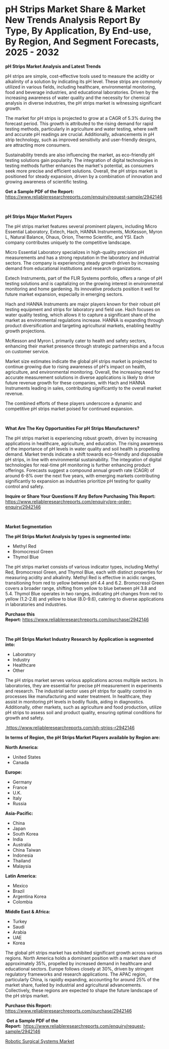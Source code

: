 <p><h1>pH Strips Market Share & Market New Trends Analysis Report By Type, By Application, By End-use, By Region, And Segment Forecasts, 2025 - 2032</h1></p><p><strong>pH Strips Market Analysis and Latest Trends</strong></p>
<p><p>pH strips are simple, cost-effective tools used to measure the acidity or alkalinity of a solution by indicating its pH level. These strips are commonly utilized in various fields, including healthcare, environmental monitoring, food and beverage industries, and educational laboratories. Driven by the increasing awareness of water quality and the necessity for chemical analysis in diverse industries, the pH strips market is witnessing significant growth.</p><p>The market for pH strips is projected to grow at a CAGR of 5.3% during the forecast period. This growth is attributed to the rising demand for rapid testing methods, particularly in agriculture and water testing, where swift and accurate pH readings are crucial. Additionally, advancements in pH strip technology, such as improved sensitivity and user-friendly designs, are attracting more consumers.</p><p>Sustainability trends are also influencing the market, as eco-friendly pH testing solutions gain popularity. The integration of digital technologies in testing methods further enhances the market's potential, as consumers seek more precise and efficient solutions. Overall, the pH strips market is positioned for steady expansion, driven by a combination of innovation and growing awareness of scientific testing.</p></p>
<p><strong>Get a Sample PDF of the Report:&nbsp;</strong> <a href="https://www.reliableresearchreports.com/enquiry/request-sample/2942146?utm_campaign=2960&utm_medium=2&utm_source=Github&utm_content=ia&utm_term=15032025&utm_id=ph-strips">https://www.reliableresearchreports.com/enquiry/request-sample/2942146</a></p>
<p>&nbsp;</p>
<p><strong>pH Strips Major Market Players</strong></p>
<p><p>The pH strips market features several prominent players, including Micro Essential Laboratory, Extech, Hach, HANNA Instruments, McKesson, Myron L, Natural Balance, Ohaus, Orion, Thermo Scientific, and YSI. Each company contributes uniquely to the competitive landscape.</p><p>Micro Essential Laboratory specializes in high-quality precision pH measurements and has a strong reputation in the laboratory and industrial sectors. The company is experiencing steady growth driven by increasing demand from educational institutions and research organizations. </p><p>Extech Instruments, part of the FLIR Systems portfolio, offers a range of pH testing solutions and is capitalizing on the growing interest in environmental monitoring and home gardening. Its innovative products position it well for future market expansion, especially in emerging sectors.</p><p>Hach and HANNA Instruments are major players known for their robust pH testing equipment and strips for laboratory and field use. Hach focuses on water quality testing, which allows it to capture a significant share of the market as environmental regulations increase. HANNA is expanding through product diversification and targeting agricultural markets, enabling healthy growth projections.</p><p>McKesson and Myron L primarily cater to health and safety sectors, enhancing their market presence through strategic partnerships and a focus on customer service. </p><p>Market size estimates indicate the global pH strips market is projected to continue growing due to rising awareness of pH's impact on health, agriculture, and environmental monitoring. Overall, the increasing need for accurate measurement solutions in diverse applications is likely to drive future revenue growth for these companies, with Hach and HANNA Instruments leading in sales, contributing significantly to the overall market revenue. </p><p>The combined efforts of these players underscore a dynamic and competitive pH strips market poised for continued expansion.</p></p>
<p>&nbsp;</p>
<p><strong>What Are The Key Opportunities For pH Strips Manufacturers?</strong></p>
<p><p>The pH strips market is experiencing robust growth, driven by increasing applications in healthcare, agriculture, and education. The rising awareness of the importance of pH levels in water quality and soil health is propelling demand. Market trends indicate a shift towards eco-friendly and disposable pH strips, in line with environmental sustainability. The integration of digital technologies for real-time pH monitoring is further enhancing product offerings. Forecasts suggest a compound annual growth rate (CAGR) of around 6-8% over the next five years, with emerging markets contributing significantly to expansion as industries prioritize pH testing for quality control and safety.</p></p>
<p><strong>Inquire or Share Your Questions If Any Before Purchasing This Report:</strong> <a href="https://www.reliableresearchreports.com/enquiry/pre-order-enquiry/2942146?utm_campaign=2960&utm_medium=2&utm_source=Github&utm_content=ia&utm_term=15032025&utm_id=ph-strips">https://www.reliableresearchreports.com/enquiry/pre-order-enquiry/2942146</a></p>
<p>&nbsp;</p>
<p><strong>Market Segmentation</strong></p>
<p><strong>The pH Strips Market Analysis by types is segmented into:</strong></p>
<p><ul><li>Methyl Red</li><li>Bromocresol Green</li><li>Thymol Blue</li></ul></p>
<p><p>The pH strips market consists of various indicator types, including Methyl Red, Bromocresol Green, and Thymol Blue, each with distinct properties for measuring acidity and alkalinity. Methyl Red is effective in acidic ranges, transitioning from red to yellow between pH 4.4 and 6.2. Bromocresol Green covers a broader range, shifting from yellow to blue between pH 3.8 and 5.4. Thymol Blue operates in two ranges, indicating pH changes from red to yellow (1.2-2.8) and yellow to blue (8.0-9.6), catering to diverse applications in laboratories and industries.</p></p>
<p><strong>Purchase this Report:&nbsp;</strong><a href="https://www.reliableresearchreports.com/purchase/2942146?utm_campaign=2960&utm_medium=2&utm_source=Github&utm_content=ia&utm_term=15032025&utm_id=ph-strips">https://www.reliableresearchreports.com/purchase/2942146</a></p>
<p>&nbsp;</p>
<p><strong>The pH Strips Market Industry Research by Application is segmented into:</strong></p>
<p><ul><li>Laboratory</li><li>Industry</li><li>Healthcare</li><li>Other</li></ul></p>
<p><p>The pH strips market serves various applications across multiple sectors. In laboratories, they are essential for precise pH measurement in experiments and research. The industrial sector uses pH strips for quality control in processes like manufacturing and water treatment. In healthcare, they assist in monitoring pH levels in bodily fluids, aiding in diagnostics. Additionally, other markets, such as agriculture and food production, utilize pH strips to assess soil and product quality, ensuring optimal conditions for growth and safety.</p></p>
<p><a href="https://www.reliableresearchreports.com/ph-strips-r2942146?utm_campaign=2960&utm_medium=2&utm_source=Github&utm_content=ia&utm_term=15032025&utm_id=ph-strips">&nbsp;https://www.reliableresearchreports.com/ph-strips-r2942146</a></p>
<p><strong>In terms of Region, the pH Strips Market Players available by Region are:</strong></p>
<p>
    <p> <strong> North America: </strong>
        <ul>
            <li>United States</li>
            <li>Canada</li>
        </ul>
        </p> 
    <p> <strong> Europe: </strong>
        <ul>
            <li>Germany</li>
            <li>France</li>
            <li>U.K.</li>
            <li>Italy</li>
            <li>Russia</li>
        </ul>
        </p> 
    <p> <strong> Asia-Pacific: </strong>
        <ul>
            <li>China</li>
            <li>Japan</li>
            <li>South Korea</li>
            <li>India</li>
            <li>Australia</li>
            <li>China Taiwan</li>
            <li>Indonesia</li>
            <li>Thailand</li>
            <li>Malaysia</li>
        </ul>
        </p> 
    <p> <strong> Latin America: </strong>
        <ul>
            <li>Mexico</li>
            <li>Brazil</li>
            <li>Argentina Korea</li>
            <li>Colombia</li>
        </ul>
        </p> 
    <p> <strong> Middle East & Africa: </strong>
        <ul>
            <li>Turkey</li>
            <li>Saudi</li>
            <li>Arabia</li>
            <li>UAE</li>
            <li>Korea</li>
        </ul>
    </p>
    </p>
<p><p>The global pH strips market has exhibited significant growth across various regions. North America holds a dominant position with a market share of approximately 35%, propelled by increased demand in healthcare and educational sectors. Europe follows closely at 30%, driven by stringent regulatory frameworks and research applications. The APAC region, particularly China, is rapidly expanding, accounting for around 25% of the market share, fueled by industrial and agricultural advancements. Collectively, these regions are expected to shape the future landscape of the pH strips market.</p></p>
<p><strong>Purchase this Report: </strong><a href="https://www.reliableresearchreports.com/purchase/2942146?utm_campaign=2960&utm_medium=2&utm_source=Github&utm_content=ia&utm_term=15032025&utm_id=ph-strips">https://www.reliableresearchreports.com/purchase/2942146</a></p>
<p>&nbsp;<strong>Get a Sample PDF of the Report:&nbsp;&nbsp;</strong><a href="https://www.reliableresearchreports.com/enquiry/request-sample/2942146?utm_campaign=2960&utm_medium=2&utm_source=Github&utm_content=ia&utm_term=15032025&utm_id=ph-strips">https://www.reliableresearchreports.com/enquiry/request-sample/2942146</a></p>
<p><strong></strong></p>
<p><p><a href="https://github.com/hunanuzmez/Market-Research-Report-List-1/blob/main/robotic-surgical-systems-market.md?utm_campaign=2960&utm_medium=2&utm_source=Github&utm_content=ia&utm_term=15032025&utm_id=ph-strips">Robotic Surgical Systems Market</a></p></p>